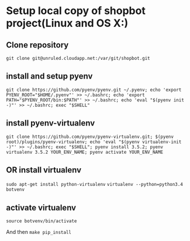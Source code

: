 
Setup local copy of shopbot project(Linux and OS X:)
===================



Clone repository
-----------------
`git clone git@unruled.cloudapp.net:/var/git/shopbot.git`

install and setup pyenv
-----------------

`git clone https://github.com/pyenv/pyenv.git ~/.pyenv; echo 'export PYENV_ROOT="$HOME/.pyenv"' >> ~/.bashrc; echo 'export PATH="$PYENV_ROOT/bin:$PATH"' >> ~/.bashrc; echo 'eval "$(pyenv init -)"' >> ~/.bashrc; exec "$SHELL"`

install pyenv-virtualenv
-----------------

`git clone https://github.com/pyenv/pyenv-virtualenv.git; $(pyenv root)/plugins/pyenv-virtualenv; echo 'eval "$(pyenv virtualenv-init -)"' >> ~/.bashrc; exec "$SHELL"; pyenv install 3.5.2; pyenv virtualenv 3.5.2 YOUR_ENV_NAME; pyenv activate YOUR_ENV_NAME`

OR install virtualenv
-----------------

`sudo apt-get install python-virtualenv`
`virtualenv --python=python3.4 botvenv`

activate virtualenv
-----------------

`source botvenv/bin/activate`

And then `make pip_install`
